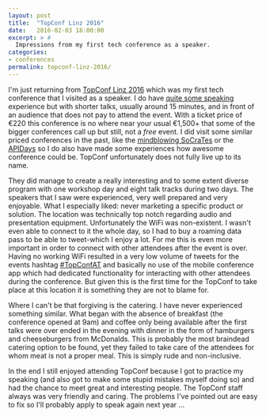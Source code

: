 ```yaml
---
layout: post
title:  "TopConf Linz 2016"
date:   2016-02-03 18:00:00
excerpt: > #
  Impressions from my first tech conference as a speaker.
categories:
- conferences
permalink: topconf-linz-2016/
---
```


I'm just returning from [TopConf Linz 2016](http://topconf.com/linz-2016/) which was my first tech conference that I 
visited as a speaker. I do have [quite some speaking](https://cto.hiv/#talks) experience but with shorter talks, usually 
around 15 minutes, and in front of an audience that does not pay to attend the event. With a ticket price of €220 this 
conference is no where near your usual €1,500+ that some of the bigger conferences call up but still, not a *free* 
event. I did visit some similar priced conferences in the past, like the 
[mindblowing SoCraTes](/the-magic-of-socrates-conference/) or the [APIDays](http://apidays.io/) so I do also have made 
some experiences how awesome conference could be. TopConf unfortunately does not fully live up to its name. 

They did manage to create a really interesting and to some extent diverse program with one workshop day and eight talk 
tracks during two days. The speakers that I saw were experienced, very well prepared and very enjoyable. What I 
especially liked: never marketing a specific product or solution. The location was technically top notch regarding audio 
and presentation equipment. Unfortunately the WiFi was non-existent. I wasn't even able to connect to it the whole day, 
so I had to buy a roaming data pass to be able to tweet-which I enjoy a lot. For me this is even more important in order 
to connect with other attendees after the event is over. Having no working WiFi resulted in a very low volume of tweets 
for the events hashtag [#TopConfAT](https://twitter.com/search?q=%23TopConfAT) and basically no use of the mobile 
conference app which had dedicated functionality for interacting with other attendees during the conference. But given 
this is the first time for the TopConf to take place at this location it is something they are not to blame for.

Where I can't be that forgiving is the catering. I have never experienced something similar. What began with the 
absence of breakfast (the conference opened at 9am) and coffee only being available after the first talks were over
ended in the evening with dinner in the form of hamburgers and cheeseburgers from McDonalds. This is probably the most 
braindead catering option to be found, yet they failed to take care of the attendees for whom meat is not a proper
meal. This is simply rude and non-inclusive.

In the end I still enjoyed attending TopConf because I got to practice my speaking (and also got to make some stupid 
mistakes myself doing so) and had the chance to meet great and interesting people. The TopConf staff always was very 
friendly and caring. The problems I've pointed out are easy to fix so I'll probably apply to speak again next year …
